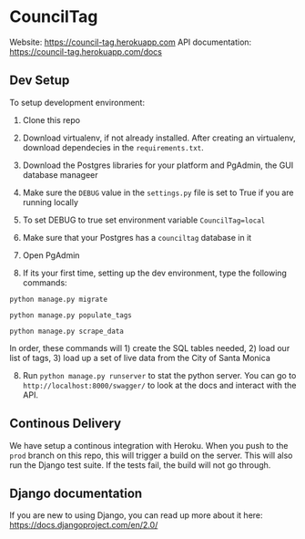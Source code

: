 
# CouncilTag
Website: https://council-tag.herokuapp.com
API documentation: https://council-tag.herokuapp.com/docs

## Dev Setup

To setup development environment:

1. Clone this repo

2. Download virtualenv, if not already installed. After creating an virtualenv, download 
dependecies in the `requirements.txt`.

3. Download the Postgres libraries for your platform and PgAdmin, the GUI database manageer

4. Make sure the `DEBUG` value in the `settings.py` file is set to True if you are running locally
  1. To set DEBUG to true set environment variable ```CouncilTag=local```

5. Make sure that your Postgres has a `counciltag` database in it

6. Open PgAdmin 

7. If its your first time, setting up the dev environment, type the following commands:

`python manage.py migrate`

`python manage.py populate_tags`

`python manage.py scrape_data`

In order, these commands will 1) create the SQL tables needed, 2) load our list of tags, 3) load up a set of live data from the City of Santa Monica

8. Run `python manage.py runserver` to stat the python server. You can go to `http://localhost:8000/swagger/` to look at the docs and interact with the API. 


## Continous Delivery

We have setup a continous integration with Heroku. When you push to the `prod` branch on this repo, this will trigger a build on the server. This will also run the Django test suite. If the tests fail, the build will not go through. 

## Django documentation
If you are new to using Django, you can read up more about it here:
https://docs.djangoproject.com/en/2.0/

